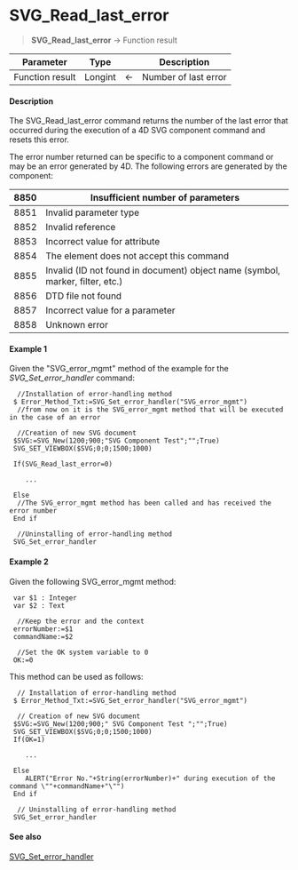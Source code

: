 # SVG_Read_last_error

>**SVG_Read_last_error**  -> Function result

| Parameter | Type |  | Description |
| --- | --- | --- | --- |
| Function result | Longint | &#8592; | Number of last error |



#### Description 

The SVG\_Read\_last\_error command returns the number of the last error that occurred during the execution of a 4D SVG component command and resets this error.

The error number returned can be specific to a component command or may be an error generated by 4D. The following errors are generated by the component:

| 8850 | Insufficient number of parameters                                             |
| ---- | ----------------------------------------------------------------------------- |
| 8851 | Invalid parameter type                                                        |
| 8852 | Invalid reference                                                             |
| 8853 | Incorrect value for attribute                                                 |
| 8854 | The element does not accept this command                                      |
| 8855 | Invalid (ID not found in document) object name (symbol, marker, filter, etc.) |
| 8856 | DTD file not found                                                            |
| 8857 | Incorrect value for a parameter                                               |
| 8858 | Unknown error                                                                 |

#### Example 1 

Given the "SVG\_error\_mgmt" method of the example for the *SVG\_Set\_error\_handler* command: 

```4d
  //Installation of error-handling method
 $ Error_Method_Txt:=SVG_Set_error_handler("SVG_error_mgmt")
  //from now on it is the SVG_error_mgmt method that will be executed in the case of an error
 
  //Creation of new SVG document
 $SVG:=SVG_New(1200;900;"SVG Component Test";"";True)
 SVG_SET_VIEWBOX($SVG;0;0;1500;1000)
 
 If(SVG_Read_last_error=0)
 
    ...
 
 Else
  //The SVG_error_mgmt method has been called and has received the error number
 End if
 
  //Uninstalling of error-handling method
 SVG_Set_error_handler
```

#### Example 2 

Given the following SVG\_error\_mgmt method:   

```4d
 var $1 : Integer
 var $2 : Text
 
  //Keep the error and the context
 errorNumber:=$1
 commandName:=$2
 
  //Set the OK system variable to 0
 OK:=0
```
  
  
This method can be used as follows:  

```4d
  // Installation of error-handling method
 $ Error_Method_Txt:=SVG_Set_error_handler("SVG_error_mgmt")
 
  // Creation of new SVG document
 $SVG:=SVG_New(1200;900;" SVG Component Test ";"";True)
 SVG_SET_VIEWBOX($SVG;0;0;1500;1000)
 If(OK=1)
 
    ...
 
 Else
    ALERT("Error No."+String(errorNumber)+" during execution of the command \""+commandName+"\"")
 End if
 
  // Uninstalling of error-handling method
 SVG_Set_error_handler
```

#### See also 

[SVG\_Set\_error\_handler](SVG_Set_error_handler.md)  